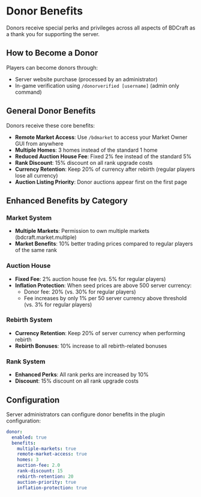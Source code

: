 # Donor Benefits

Donors receive special perks and privileges across all aspects of BDCraft as a thank you for supporting the server.

## How to Become a Donor

Players can become donors through:
- Server website purchase (processed by an administrator)
- In-game verification using `/donorverified [username]` (admin only command)

## General Donor Benefits

Donors receive these core benefits:

- **Remote Market Access**: Use `/bdmarket` to access your Market Owner GUI from anywhere
- **Multiple Homes**: 3 homes instead of the standard 1 home
- **Reduced Auction House Fee**: Fixed 2% fee instead of the standard 5%
- **Rank Discount**: 15% discount on all rank upgrade costs
- **Currency Retention**: Keep 20% of currency after rebirth (regular players lose all currency)
- **Auction Listing Priority**: Donor auctions appear first on the first page

## Enhanced Benefits by Category

### Market System

- **Multiple Markets**: Permission to own multiple markets (bdcraft.market.multiple)
- **Market Benefits**: 10% better trading prices compared to regular players of the same rank

### Auction House

- **Fixed Fee**: 2% auction house fee (vs. 5% for regular players)
- **Inflation Protection**: When seed prices are above 500 server currency:
  - Donor fee: 20% (vs. 30% for regular players)
  - Fee increases by only 1% per 50 server currency above threshold (vs. 3% for regular players)

### Rebirth System

- **Currency Retention**: Keep 20% of server currency when performing rebirth
- **Rebirth Bonuses**: 10% increase to all rebirth-related bonuses

### Rank System

- **Enhanced Perks**: All rank perks are increased by 10%
- **Discount**: 15% discount on all rank upgrade costs

## Configuration

Server administrators can configure donor benefits in the plugin configuration:

```yaml
donor:
  enabled: true
  benefits:
    multiple-markets: true
    remote-market-access: true
    homes: 3
    auction-fee: 2.0
    rank-discount: 15
    rebirth-retention: 20
    auction-priority: true
    inflation-protection: true
```